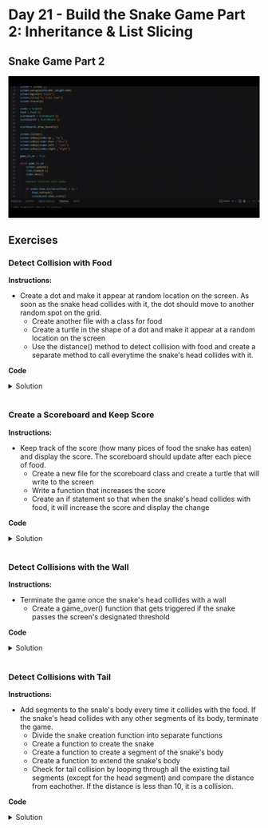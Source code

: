 # Day 21 - Build the Snake Game Part 2: Inheritance & List Slicing
## Snake Game Part 2

![](snake22.gif)

## Exercises
### Detect Collision with Food 
**Instructions:**
- Create a dot and make it appear at random location on the screen. As soon as the snake head collides with it, the dot should move to another random spot on the grid.
  - Create another file with a class for food
  - Create a turtle in the shape of a dot and make it appear at a random location on the screen
  - Use the distance() method to detect collision with food and create a separate method to call everytime the snake's head collides with it.

**Code**
<details><summary>Solution</summary>
<p>
Create another file and create a food class

```Python
from turtle import Turtle

Class Food(Turtle):
	def __init__(self):
		super().__init__()

```

Create a turtle in the shape of a dot and make it appear at a random location on the screen

```Python
from turtle import Turtle
import random

class Food(Turtle):
  def __init__(self):
    super().__init__()
    self.shape("circle")
    self.color("red")
    self.penup()
    self.shapesize(stretch_len=0.5, stretch_wid=0.5)
    self.speed("fastest")
    random_x = random.randint(-280, 280) 
    random_y = random.randint(-280, 280)
    self.goto(random_x, random_y)
```

Use the distance() method to detect collision with food and create a separate method to call everytime the snake's head collides with it.

```Python
class Food(Turtle):
  def __init__(self):
    super().__init__()
    self.shape("circle")
    self.color("red")
    self.penup()
    self.shapesize(stretch_len=0.5, stretch_wid=0.5)
    self.speed("fastest")
    self.refresh()


  def refresh(self):
    random_x = random.randint(-280, 280) 
    random_y = random.randint(-280, 280)
    self.goto(random_x, random_y)
```

```Python
if snake.head.distance(food) < 15:
	food.refresh()
```

</p>
</details>

#

### Create a Scoreboard and Keep Score
**Instructions:**
- Keep track of the score (how many pices of food the snake has eaten) and display the score. The scoreboard should update after each piece of food.
  - Create a new file for the scoreboard class and create a turtle that will write to the screen
  - Write a function that increases the score
  - Create an if statement so that when the snake's head collides with food, it will increase the score and display the change 

**Code**
<details><summary>Solution</summary>
<p>
Create a new file for the scoreboard class and create a turtle that will write to the screen

```Python
class Scoreboard(Turtle):
	def __init__(self):
		super().__init__()
		self.score = 0
		self.color("white")
		self.penup()
		self.goto(0, 270)
		self.write(f"score: {self.score}", align="center", font=("Comic Sans MS", 20, "normal"))
```

Write a function that increases the score

```Python
def increase_score(self):
	self.score += 1
	self.clear()
	self.write(f"score: {self.score}", align="center", font=("Comic Sans MS", 20, "normal"))
```

Create an if statement so that when the snake's head collides with food, it will increase the score and display the change 

```Python
if snake.head.distance(food) < 15:
	food.refresh()
	scoreboard.increase_score()
```

</p>
</details>

#

### Detect Collisions with the Wall
**Instructions:**
- Terminate the game once the snake's head collides with a wall
  - Create a game_over() function that gets triggered if the snake passes the screen's designated threshold

**Code**
<details><summary>Solution</summary>
<p>
Create a game_over() function that gets triggered if the snake passes the screen's designated threshold

```Python
def game_over(self):
  self.goto(0,0)
  self.write("GAME OVER", align=ALIGMNEMT, font=FONT)
```

```Python
#Detect collision with wall
  if snake.head.xcor() > 280 or snake.head.xcor() < -280 or snake.head.ycor() > 280 or snake.head.ycor() < -280:
    game_running = False
    scoreboard.game_over()
```

</p>
</details>

#

### Detect Collisions with Tail
**Instructions:**
- Add segments to the snale's body every time it collides with the food. If the snake's head collides with any other segments of its body, terminate the game.
  - Divide the snake creation function into separate functions
  - Create a function to create the snake
  - Create a function to create a segment of the snake's body
  - Create a function to extend the snake's body
  - Check for tail collision by looping through all the existing tail segments (except for the head segment) and compare the distance from eachother. If the distance is less than 10, it is a collision.

**Code**
<details><summary>Solution</summary>
<p>
Create a function to create the snake

```Python
def create_snake(self):
  for position in STARTING_POSITIONS:
    self.add_segment(position)
```

Create a function to create a segment of the snake's body

```Python
def add_segment(self, position):
  new_seg = Turtle(shape="square")
  new_seg.color("white")
  new_seg.penup()
  new_seg.goto(position)
  self.segments.append(new_seg)
```

Create a function to extend the snake's body

```Python
def extend(self):
  #Add a new segment to the snake
  self.add_segment(self.segments[-1].position())
```

Check for tail collision by looping through all the existing tail segments (except for the head segment) and compare the distance from eachother. If the distance is less than 10, it is a collision.

```Python
#Detect collision with tail
  for segment in snake.segments[1:]:
    if snake.head.distance(segment) < 10:
      game_running = False
      scoreboard.game_over()
```

</p>
</details>
